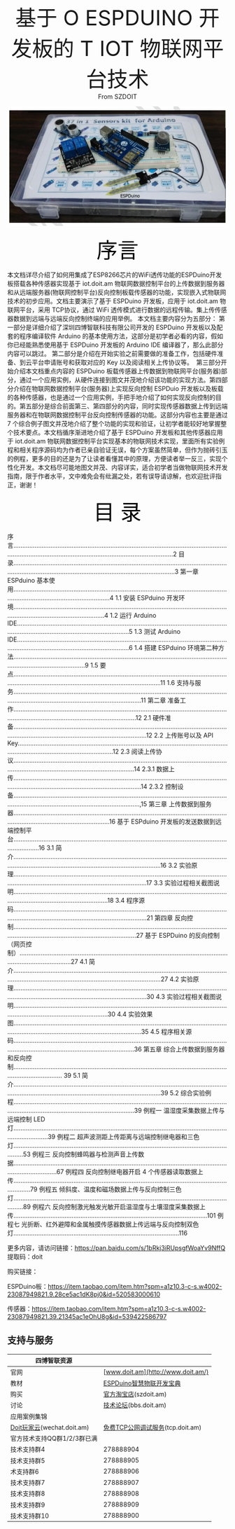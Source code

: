 <center><font size=10> 基于 O ESPDUINO 开发板的 T IOT 物联网平台技术 </center></font>
<center> From SZDOIT</center>

![image-20201216145917246](image-20201216145917246.png)



<center> <font size=10 color=black>序言</center></font>

​		本文档详尽介绍了如何用集成了ESP8266芯片的WiFi透传功能的ESPDuino开发板搭载各种传感器实现基于 iot.doit.am 物联网数据控制平台的上传数据到服务器和从远端服务器(物联网控制平台)反向控制板载传感器的功能，实现嵌入式物联网技术的初步应用。
​		文档主要演示了基于 ESPDuino 开发板，应用于 iot.doit.am 物联网平台，采用 TCP协议，通过 WiFi 透传模式进行数据的远程传输。集上传传感器数据到远端与远端反向控制终端的应用举例。
本文档主要内容分为五部分：
​		第一部分是详细介绍了深圳四博智联科技有限公司开发的 ESPDuino 开发板以及配套的程序编译软件 Arduino 的基本使用方法，这部分是初学者必看的内容，假如你已经能熟悉使用基于 ESPDuino 开发板的 Arduino IDE 编译器了，那么此部分内容可以跳过。
​		第二部分是介绍在开始实验之前需要做的准备工作，包括硬件准备、到云平台申请账号和获取对应的 Key 以及阅读相关上传协议等。
​		第三部分开始介绍本文档重点内容的 ESPDuino 板载传感器上传数据到物联网平台(服务器)部分，通过一个应用实例，从硬件连接到图文并茂地介绍该功能的实现方法。
​		第四部分介绍在物联网数据控制平台(服务器)上实现反向控制 ESPDuio 开发板以及板载的各种传感器，也是通过一个应用实例，手把手地介绍了如何实现反向控制的目的。
​		第五部分是综合前面第三、第四部分的内容，同时实现传感器数据上传到远端服务器和在物联网数据控制平台反向控制传感器的功能。这部分内容也主要是通过 7 个综合例子图文并茂地介绍了整个功能的实现和验证，让初学者能较好地掌握整个技术要点。
​		本文档循序渐进地介绍了基于 ESPDuino 开发板和其他传感器应用于 iot.doit.am 物联网数据控制平台实现基本的物联网技术实现，里面所有实验例程和相关程序源码均为作者已亲自验证无误，每个方案虽然简单，但作为抛砖引玉的例程，更多的目的还是为了让读者看懂其中的原理，方便读者举一反三，实现个性化开发。本文档尽可能地图文并茂、内容详实，适合初学者当做物联网技术开发指南，限于作者水平，文中难免会有纰漏之处，若有误导请谅解，也欢迎批评指正，谢谢！

<center> <font size=10 color=black>目 录</center></font>

序 言.......................................................................................................................................................................................................................2
目录........................................................................................................................................................................................................................3
第一章 ESPduino 基本使用...................................................................................................................................................................................4
1.1 安装 ESPduino 开发环境................................................................................................................................................................................4
1.2 运行 Arduino IDE............................................................................................................................................................................................5
1.3 测试 Arduino IDE............................................................................................................................................................................................6
1.4 搭建 ESPduino 环境第二种方法.....................................................................................................................................................................9
1.5 要点................................................................................................................................................................................................................11
1.6 支持与服务.....................................................................................................................................................................................................11
第二章 准备工作..................................................................................................................................................................................................12
2.1 硬件准备........................................................................................................................................................................................................12
2.2 上传账号以及 API Key...................................................................................................................................................................................12
2.3 阅读上传协议.................................................................................................................................................................................................14
2.3.1 数据上传.....................................................................................................................................................................................................14
2.3.2 控制设备....................................................................................................................................................................................................,15
第三章 上传数据到服务器...................................................................................................................................................................................16
基于 ESPduino 开发板的发送数据到远端控制平台...........................................................................................................................................16
3.1 简介................................................................................................................................................................................................................16
3.2 实验原理........................................................................................................................................................................................................17
3.3 实验过程相关截图说明..................................................................................................................................................................................18
3.4 程序源码........................................................................................................................................................................................................21
第四章 反向控制..................................................................................................................................................................................................27
基于 ESPDuino 的反向控制（网页控制）..........................................................................................................................................................27
4.1 简介................................................................................................................................................................................................................27
4.2 实验原理........................................................................................................................................................................................................30
4.3 实验过程相关截图说明..................................................................................................................................................................................30
4.4 实验效果图.....................................................................................................................................................................................................35
4.5 程序相关源码.................................................................................................................................................................................................36
第五章 综合上传数据到服务器和反向控制........................................................................................................................................................ 39
5.1 简介................................................................................................................................................................................................................39
5.2 综合实验例程.................................................................................................................................................................................................39
例程一 温湿度采集数据上传与远端控制 LED 灯................................................................................................................................................39
例程二 超声波测距上传距离与远端控制继电器和三色灯..................................................................................................................................53
例程三 反向控制蜂鸣器与检测声音上传数据.....................................................................................................................................................67
例程四 反向控制继电器开启 4 个传感器读取数据上传......................................................................................................................................79
例程五 倾斜度、温度和磁场数据上传与反向控制三色灯..................................................................................................................................89
例程六 反向控制激光触发光敏开启温湿度与土壤湿度采集数据上传..............................................................................................................101
例程七 光折断、红外避障和金属触摸传感器数据上传远端与反向控制双色灯..............................................................................................116



更多内容，请访问链接：https://pan.baidu.com/s/1bRkj3iRUpsgfWoaYv9NffQ  提取码：doit 

购买链接：

ESPDuino板：https://item.taobao.com/item.htm?spm=a1z10.3-c-s.w4002-23087949821.9.28ce5ac1dK8pj0&id=520583000610

传感器：https://item.taobao.com/item.htm?spm=a1z10.3-c-s.w4002-23087949821.39.21345ac1eOhU8g&id=539422586797



## 支持与服务

| 四博智联资源                                        |                                                              |
| --------------------------------------------------- | ------------------------------------------------------------ |
| 官网                                                | [www.doit.am](http://www.doit.am/)                           |
| 教材                                                | [ESPDuino智慧物联开发宝典](https://item.taobao.com/item.htm?spm=a1z10.3-c.w4002-7420449993.9.Bgp1Ll&id=520583000610) |
| 购买                                                | [官方淘宝店](https://szdoit.taobao.com/)(szdoit.am)          |
| 讨论                                                | [技术论坛](http://bbs.doit.am/forum.php)(bbs.doit.am)        |
| 应用案例集锦                                        |                                                              |
| [Doit玩家云](http://wechat.doit.am)(wechat.doit.am) | [免费TCP公网调试服务](http://tcp.doit.am)(tcp.doit.am)       |
| 官方技术支持QQ群1/2/3群已满                         |                                                              |
| 技术支持群4                                         | 278888904                                                    |
| 技术支持群5                                         | 278888905                                                    |
| 术支持群6                                           | 278888906                                                    |
| 技术支持群7                                         | 278888907                                                    |
| 技术支持群8                                         | 278888908                                                    |
| 技术支持群9                                         | 278888909                                                    |
| 技术支持群10                                        | 278888900                                                    |